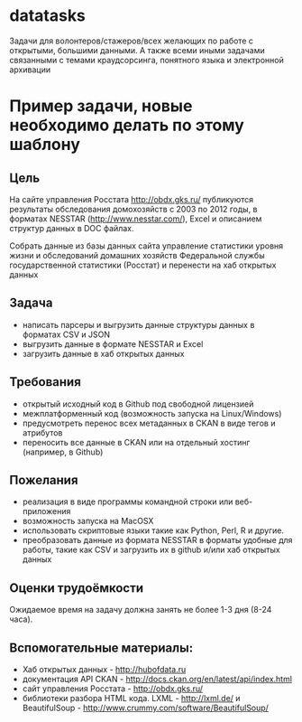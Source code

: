 # datatasks
Задачи для волонтеров/стажеров/всех желающих по работе с открытыми, большими данными. А также всеми иными задачами связанными с темами краудсорсинга, понятного языка и электронной архивации


# Пример задачи, новые необходимо делать по этому шаблону   


## Цель

На сайте управления Росстата http://obdx.gks.ru/ публикуются результаты обследования домохозяйств с 2003 по 2012 годы, в форматах NESSTAR (http://www.nesstar.com/), Excel и описанием структур данных в DOC файлах.

Собрать данные из базы данных сайта управление статистики уровня жизни и обследований домашних хозяйств Федеральной службы государственной статистики (Росстат) и перенести на хаб открытых данных

## Задача
* написать парсеры и выгрузить данные структуры данных в форматах CSV и JSON
* выгрузить данные в формате NESSTAR и Excel
* загрузить данные в хаб открытых данных

## Требования
* открытый исходный код в Github под свободной лицензией
* межплатформенный код (возможность запуска на Linux/Windows)
* предусмотреть перенос всех метаданных в CKAN в виде тегов и атрибутов
* переносить все данные в CKAN или на отдельный хостинг (например, в Github)

## Пожелания
* реализация в виде программы командной строки или веб-приложения
* возможность запуска на MacOSX
* использовать скриптовые языки такие как Python, Perl, R и другие.
* преобразовать данные из формата NESSTAR в форматы удобные для работы, такие как CSV и загрузить их в github и/или хаб открытых данных

## Оценки трудоёмкости
Ожидаемое время на задачу должна занять не более 1-3 дня (8-24 часа).

## Вспомогательные материалы:
* Хаб открытых данных - http://hubofdata.ru
* документация API CKAN - http://docs.ckan.org/en/latest/api/index.html
* сайт управления Росстата - http://obdx.gks.ru/
* библиотеки разбора HTML кода. LXML - http://lxml.de/ и BeautifulSoup - http://www.crummy.com/software/BeautifulSoup/
